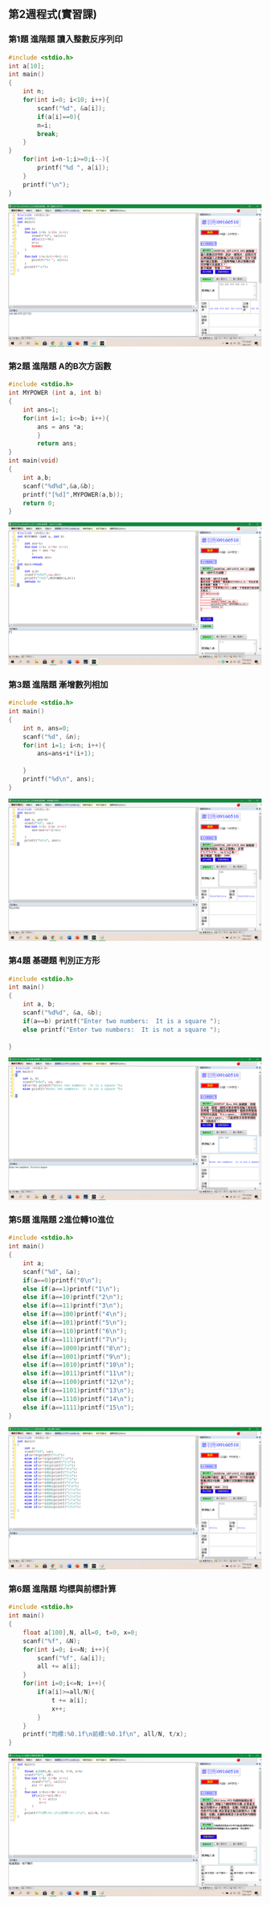 ## 第2週程式(實習課)
### 第1題 進階題 讀入整數反序列印
```c
#include <stdio.h>
int a[10];
int main()
{
	int n;
	for(int i=0; i<10; i++){
		scanf("%d", &a[i]);
		if(a[i]==0){
		n=i;
		break;
	}
}
	for(int i=n-1;i>=0;i--){
		printf("%d ", a[i]);
	}
	printf("\n");
}
```
![image](https://raw.githubusercontent.com/xytungg/2020cce/gh-pages/week2/week2-1%E8%AE%80%E5%85%A5%E6%95%B4%E6%95%B8%E5%8F%8D%E5%BA%8F%E5%88%97%E5%8D%B0.png)
### 第2題 進階題 A的B次方函數
```c
#include <stdio.h>
int MYPOWER (int a, int b)
{
	int ans=1;
	for(int i=1; i<=b; i++){
		ans = ans *a;
		}
		return ans;
}
int main(void)
{
	int a,b;
	scanf("%d%d",&a,&b);
	printf("[%d]",MYPOWER(a,b));
	return 0;
}
```
![image](https://raw.githubusercontent.com/xytungg/2020cce/gh-pages/week2/week2-2%20A%E7%9A%84B%E6%AC%A1%E6%96%B9%E5%87%BD%E6%95%B8.png)
### 第3題 進階題 漸增數列相加
```c
#include <stdio.h>
int main()
{
	int n, ans=0;
	scanf("%d", &n);
	for(int i=1; i<n; i++){
		ans=ans+i*(i+1);
	
	}
	printf("%d\n", ans);
}
```
![image](https://raw.githubusercontent.com/xytungg/2020cce/gh-pages/week2/week2-3%E6%BC%B8%E5%A2%9E%E6%95%B8%E5%88%97%E7%9B%B8%E5%8A%A0.png)
### 第4題 基礎題 判別正方形
```c
#include <stdio.h>
int main()
{
	int a, b;
	scanf("%d%d", &a, &b);
	if(a==b) printf("Enter two numbers:  It is a square ");
	else printf("Enter two numbers:  It is not a square ");

}
```
![image](https://raw.githubusercontent.com/xytungg/2020cce/gh-pages/week2/week2-4%E5%88%A4%E5%88%A5%E6%AD%A3%E6%96%B9%E5%BD%A2%20.png)
### 第5題 進階題 2進位轉10進位
```c
#include <stdio.h>
int main()
{
	int a;
	scanf("%d", &a);
	if(a==0)printf("0\n");
	else if(a==1)printf("1\n");
	else if(a==10)printf("2\n");
	else if(a==11)printf("3\n");
	else if(a==100)printf("4\n");
	else if(a==101)printf("5\n");
	else if(a==110)printf("6\n");
	else if(a==111)printf("7\n");
	else if(a==1000)printf("8\n");
	else if(a==1001)printf("9\n");
	else if(a==1010)printf("10\n");
	else if(a==1011)printf("11\n");
	else if(a==1100)printf("12\n");
	else if(a==1101)printf("13\n");
	else if(a==1110)printf("14\n");
	else if(a==1111)printf("15\n");
}
```
![image](https://raw.githubusercontent.com/xytungg/2020cce/gh-pages/week2/week2-5%202%E9%80%B2%E4%BD%8D%E8%BD%8910%E9%80%B2%E4%BD%8D%20.png)
### 第6題 進階題 均標與前標計算
```c
#include <stdio.h>
int main()
{
	float a[100],N, all=0, t=0, x=0;
	scanf("%f", &N);
	for(int i=0; i<=N; i++){
		scanf("%f", &a[i]);
		all += a[i];
	}
	for(int i=0;i<=N; i++){
		if(a[i]>=all/N){
			t += a[i];
			x++;
		}
	}
	printf("均標:%0.1f\n前標:%0.1f\n", all/N, t/x);
}
```
![image](https://raw.githubusercontent.com/xytungg/2020cce/gh-pages/week2/week2-6%E5%9D%87%E6%A8%99%E8%88%87%E5%89%8D%E6%A8%99%E8%A8%88%E7%AE%97%20.png)
